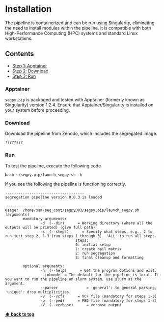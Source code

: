 # Installation
The pipeline is containerized and can be run using Singularity, eliminating the need to install modules within the pipeline. It is compatible with both High-Performance Computing (HPC) systems and standard Linux workstations.

## Contents
-  [Step 1: Apptainer](#apptainer)
-  [Step 2: Download](#download)
-  [Step 3: Run](#run)

### Apptainer
`segpy.pip`  is packaged and tested with Apptainer (formerly known as Singularity) version 1.2.4. Ensure that Apptainer/Singularity is installed on your system before proceeding.

### Download
Download the pipeline from Zenodo, which includes the segregated image.

```
????????
```

### Run
To test the pipeline, execute the following code

``` 
bash ~/segpy.pip/launch_segpy.sh -h
```

If you see the following the pipeline is functioning correctly.

```
------------------------------------
segregation pipeline version 0.0.3 is loaded

-------------------
Usage:  /home/sam/seg_cont/segpy003/segpy.pip/launch_segpy.sh [arguments]
        mandatory arguments:
                -d  (--dir)      = Working directory (where all the outputs will be printed) (give full path)
                -s  (--steps)      = Specify what steps, e.g., 2 to run just step 2, 1-3 (run steps 1 through 3). 'ALL' to run all steps.
                                steps:
                                0: initial setup
                                1: create hail matrix
                                2: run segregation
                                3: final cleanup and formatting

        optional arguments:
                -h  (--help)      = Get the program options and exit.
                --jobmode  = The default for the pipeline is local. If you want to run the pipeline on slurm system, use slurm as the argument.
                --parser             = 'general': to general parsing, 'unique': drop multiplicities
                -v  (--vcf)      = VCF file (mandatory for steps 1-3)
                -p  (--ped)      = PED file (mandatory for steps 1-3)
                -V  (--verbose)      = verbose output

```

**[⬆ back to top](#contents)**